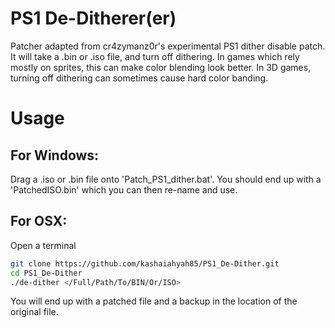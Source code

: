 # PS1 De-Ditherer(er)
Patcher adapted from cr4zymanz0r's experimental PS1 dither disable patch. It will take a .bin or .iso file, and turn off dithering. In games which rely mostly on sprites, this can make color blending look better. In 3D games, turning off dithering can sometimes cause hard color banding.

# Usage
## For Windows:
Drag a .iso or .bin file onto 'Patch_PS1_dither.bat'. You should end up with a 'PatchedISO.bin' which you can then re-name and use.
## For OSX:
Open a terminal
```sh
git clone https://github.com/kashaiahyah85/PS1_De-Dither.git
cd PS1_De-Dither
./de-dither </Full/Path/To/BIN/Or/ISO>
```

You will end up with a patched file and a backup in the location of the original file.
